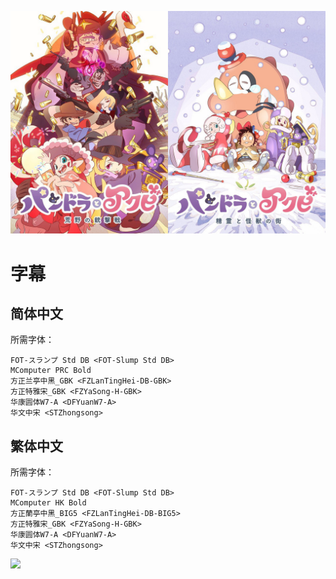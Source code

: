 ![](poster.jpg)

# 字幕

## 简体中文

所需字体：
```
FOT-スランプ Std DB <FOT-Slump Std DB>
MComputer PRC Bold
方正兰亭中黑_GBK <FZLanTingHei-DB-GBK>
方正特雅宋_GBK <FZYaSong-H-GBK>
华康圆体W7-A <DFYuanW7-A>
华文中宋 <STZhongsong>
```

## 繁体中文

所需字体：
```
FOT-スランプ Std DB <FOT-Slump Std DB>
MComputer HK Bold
方正蘭亭中黑_BIG5 <FZLanTingHei-DB-BIG5>
方正特雅宋_GBK <FZYaSong-H-GBK>
华康圆体W7-A <DFYuanW7-A>
华文中宋 <STZhongsong>
```

![](https://nekomoe.pages.dev/images/others/dora-bi.jpg)